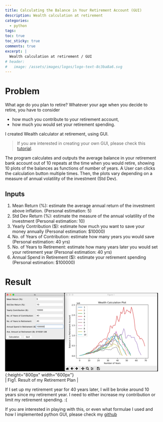 ```yaml
---
title: Calculating the Balance in Your Retirement Account (GUI)
description: Wealth calculation at retirement
categories:
  - python
tags:
toc: true
toc_sticky: true
comments: true
excerpt: |
  Wealth calculation at retirement / GUI
# header:
#   image: /assets/images/logos/logo-text-8c3ba8a6.svg
---
```

# Problem
What age do you plan to retire? Whatever your age when you decide to retire, you have to consider  
- how much you contribute to your retirement account,
- how much you would set your retirement spending.


I created Wealth calculator at retirement, using GUI.
> If you are interested in creating your own GUI, please check this [tutorial](https://realpython.com/python-gui-tkinter/).

The program calculates and outputs the average balance in your retirement bank account out of 10 repeats at the time when you would retire, showing 10 plots of the balances as functions of number of years. A User can clicks the calculation button multiple times. Then, the plots vary depending on a measure of annual volatility of the investment (Std Dev).

## Inputs

1. Mean Return (%): estimate the average annual return of the investment above inflation. (Personal estimation: 5)
2. Std Dev Return (%): estimate the measure of the annual volatility of the investment (Personal estimation: 10)
3. Yearly Contribution ($): estimate how much you want to save your money annually (Personal estimation: $10000)
4. No. of Years of Contribution: estimate how many years you would save (Personal estimation: 40 yrs)
5. No. of Years to Retirement: estimate how many years later you would set your retirement year (Personal estimation: 40 yrs)
6. Annual Spend in Retirement ($): estimate your retirement spending (Personal estimation: $100000)

# Result
![tw_webpage](/assets/images/Retirement/result.png){:height="800px" width="600px"}  
| Fig1. Result of my Retirement Plan |

If I set up my retirement year for 40 years later, I will be broke around 10 years since my retirement year. I need to either increase my contribution or limit my retirement spending. :(

If you are interested in playing with this, or even what formulae I used and how I implemented python GUI, please check my [github](https://github.com/pnut2357/Retirement_Plan_Caulator_GUI)
